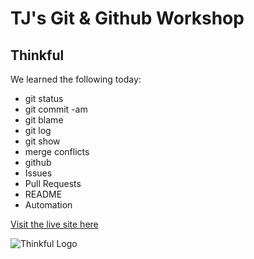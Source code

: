 # TJ's Git & Github Workshop
## Thinkful

We learned the following today:
- git status
- git commit -am
- git blame
- git log
- git show
- merge conflicts
- github
- Issues
- Pull Requests
- README
- Automation

[Visit the live site here](https://tjstalcup.github.io/git-and-github-dec-06-2018/)

![Thinkful Logo](https://tf-assets-prod.s3.amazonaws.com/splash/press/thinkful_logo_black.png)
